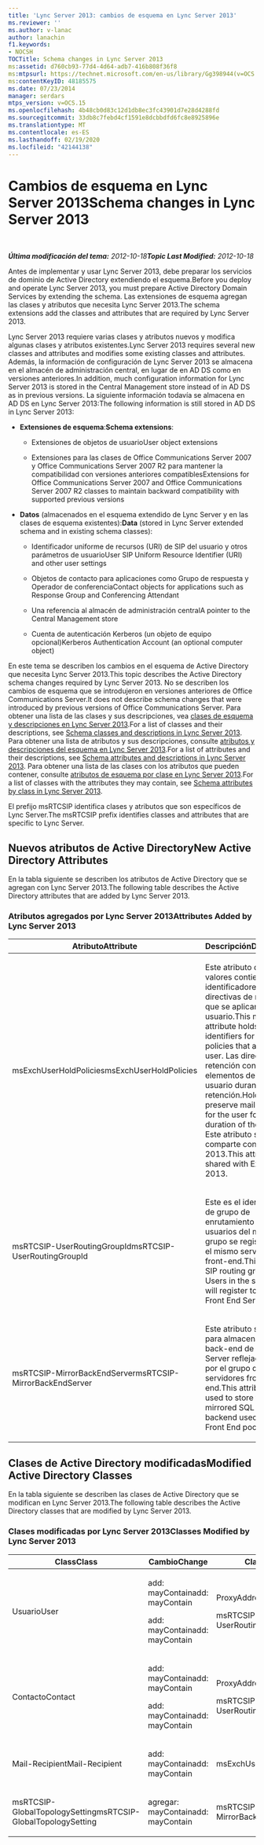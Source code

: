 ```yaml
---
title: 'Lync Server 2013: cambios de esquema en Lync Server 2013'
ms.reviewer: ''
ms.author: v-lanac
author: lanachin
f1.keywords:
- NOCSH
TOCTitle: Schema changes in Lync Server 2013
ms:assetid: d760cb93-77d4-4d64-adb7-416b808f36f8
ms:mtpsurl: https://technet.microsoft.com/en-us/library/Gg398944(v=OCS.15)
ms:contentKeyID: 48185575
ms.date: 07/23/2014
manager: serdars
mtps_version: v=OCS.15
ms.openlocfilehash: 4b48cb0d83c12d1db8ec3fc43901d7e28d4288fd
ms.sourcegitcommit: 33db8c7febd4cf1591e8dcbbdfd6fc8e8925896e
ms.translationtype: MT
ms.contentlocale: es-ES
ms.lasthandoff: 02/19/2020
ms.locfileid: "42144138"
---
```

<div data-xmlns="http://www.w3.org/1999/xhtml">

<div class="topic" data-xmlns="http://www.w3.org/1999/xhtml" data-msxsl="urn:schemas-microsoft-com:xslt" data-cs="http://msdn.microsoft.com/">

<div data-asp="https://msdn2.microsoft.com/asp">

# <a name="schema-changes-in-lync-server-2013"></a><span data-ttu-id="35551-102">Cambios de esquema en Lync Server 2013</span><span class="sxs-lookup"><span data-stu-id="35551-102">Schema changes in Lync Server 2013</span></span>

</div>

<div id="mainSection">

<div id="mainBody">

<span> </span>

<span data-ttu-id="35551-103">_**Última modificación del tema:** 2012-10-18_</span><span class="sxs-lookup"><span data-stu-id="35551-103">_**Topic Last Modified:** 2012-10-18_</span></span>

<span data-ttu-id="35551-104">Antes de implementar y usar Lync Server 2013, debe preparar los servicios de dominio de Active Directory extendiendo el esquema.</span><span class="sxs-lookup"><span data-stu-id="35551-104">Before you deploy and operate Lync Server 2013, you must prepare Active Directory Domain Services by extending the schema.</span></span> <span data-ttu-id="35551-105">Las extensiones de esquema agregan las clases y atributos que necesita Lync Server 2013.</span><span class="sxs-lookup"><span data-stu-id="35551-105">The schema extensions add the classes and attributes that are required by Lync Server 2013.</span></span>

<span data-ttu-id="35551-106">Lync Server 2013 requiere varias clases y atributos nuevos y modifica algunas clases y atributos existentes.</span><span class="sxs-lookup"><span data-stu-id="35551-106">Lync Server 2013 requires several new classes and attributes and modifies some existing classes and attributes.</span></span> <span data-ttu-id="35551-107">Además, la información de configuración de Lync Server 2013 se almacena en el almacén de administración central, en lugar de en AD DS como en versiones anteriores.</span><span class="sxs-lookup"><span data-stu-id="35551-107">In addition, much configuration information for Lync Server 2013 is stored in the Central Management store instead of in AD DS as in previous versions.</span></span> <span data-ttu-id="35551-108">La siguiente información todavía se almacena en AD DS en Lync Server 2013:</span><span class="sxs-lookup"><span data-stu-id="35551-108">The following information is still stored in AD DS in Lync Server 2013:</span></span>

  - <span data-ttu-id="35551-109">**Extensiones de esquema**:</span><span class="sxs-lookup"><span data-stu-id="35551-109">**Schema extensions**:</span></span>
    
      - <span data-ttu-id="35551-110">Extensiones de objetos de usuario</span><span class="sxs-lookup"><span data-stu-id="35551-110">User object extensions</span></span>
    
      - <span data-ttu-id="35551-111">Extensiones para las clases de Office Communications Server 2007 y Office Communications Server 2007 R2 para mantener la compatibilidad con versiones anteriores compatibles</span><span class="sxs-lookup"><span data-stu-id="35551-111">Extensions for Office Communications Server 2007 and Office Communications Server 2007 R2 classes to maintain backward compatibility with supported previous versions</span></span>

<!-- end list -->

  - <span data-ttu-id="35551-112">**Datos** (almacenados en el esquema extendido de Lync Server y en las clases de esquema existentes):</span><span class="sxs-lookup"><span data-stu-id="35551-112">**Data** (stored in Lync Server extended schema and in existing schema classes):</span></span>
    
      - <span data-ttu-id="35551-113">Identificador uniforme de recursos (URI) de SIP del usuario y otros parámetros de usuario</span><span class="sxs-lookup"><span data-stu-id="35551-113">User SIP Uniform Resource Identifier (URI) and other user settings</span></span>
    
      - <span data-ttu-id="35551-114">Objetos de contacto para aplicaciones como Grupo de respuesta y Operador de conferencia</span><span class="sxs-lookup"><span data-stu-id="35551-114">Contact objects for applications such as Response Group and Conferencing Attendant</span></span>
    
      - <span data-ttu-id="35551-115">Una referencia al almacén de administración central</span><span class="sxs-lookup"><span data-stu-id="35551-115">A pointer to the Central Management store</span></span>
    
      - <span data-ttu-id="35551-116">Cuenta de autenticación Kerberos (un objeto de equipo opcional)</span><span class="sxs-lookup"><span data-stu-id="35551-116">Kerberos Authentication Account (an optional computer object)</span></span>

<span data-ttu-id="35551-117">En este tema se describen los cambios en el esquema de Active Directory que necesita Lync Server 2013.</span><span class="sxs-lookup"><span data-stu-id="35551-117">This topic describes the Active Directory schema changes required by Lync Server 2013.</span></span> <span data-ttu-id="35551-118">No se describen los cambios de esquema que se introdujeron en versiones anteriores de Office Communications Server.</span><span class="sxs-lookup"><span data-stu-id="35551-118">It does not describe schema changes that were introduced by previous versions of Office Communications Server.</span></span> <span data-ttu-id="35551-119">Para obtener una lista de las clases y sus descripciones, vea [clases de esquema y descripciones en Lync Server 2013](lync-server-2013-schema-classes-and-descriptions.md).</span><span class="sxs-lookup"><span data-stu-id="35551-119">For a list of classes and their descriptions, see [Schema classes and descriptions in Lync Server 2013](lync-server-2013-schema-classes-and-descriptions.md).</span></span> <span data-ttu-id="35551-120">Para obtener una lista de atributos y sus descripciones, consulte [atributos y descripciones del esquema en Lync Server 2013](lync-server-2013-schema-attributes-and-descriptions.md).</span><span class="sxs-lookup"><span data-stu-id="35551-120">For a list of attributes and their descriptions, see [Schema attributes and descriptions in Lync Server 2013](lync-server-2013-schema-attributes-and-descriptions.md).</span></span> <span data-ttu-id="35551-121">Para obtener una lista de las clases con los atributos que pueden contener, consulte [atributos de esquema por clase en Lync Server 2013](lync-server-2013-schema-attributes-by-class.md).</span><span class="sxs-lookup"><span data-stu-id="35551-121">For a list of classes with the attributes they may contain, see [Schema attributes by class in Lync Server 2013](lync-server-2013-schema-attributes-by-class.md).</span></span>

<span data-ttu-id="35551-122">El prefijo msRTCSIP identifica clases y atributos que son específicos de Lync Server.</span><span class="sxs-lookup"><span data-stu-id="35551-122">The msRTCSIP prefix identifies classes and attributes that are specific to Lync Server.</span></span>

<div>

## <a name="new-active-directory-attributes"></a><span data-ttu-id="35551-123">Nuevos atributos de Active Directory</span><span class="sxs-lookup"><span data-stu-id="35551-123">New Active Directory Attributes</span></span>

<span data-ttu-id="35551-124">En la tabla siguiente se describen los atributos de Active Directory que se agregan con Lync Server 2013.</span><span class="sxs-lookup"><span data-stu-id="35551-124">The following table describes the Active Directory attributes that are added by Lync Server 2013.</span></span>

### <a name="attributes-added-by-lync-server-2013"></a><span data-ttu-id="35551-125">Atributos agregados por Lync Server 2013</span><span class="sxs-lookup"><span data-stu-id="35551-125">Attributes Added by Lync Server 2013</span></span>

<table>
<colgroup>
<col style="width: 50%" />
<col style="width: 50%" />
</colgroup>
<thead>
<tr class="header">
<th><span data-ttu-id="35551-126">Atributo</span><span class="sxs-lookup"><span data-stu-id="35551-126">Attribute</span></span></th>
<th><span data-ttu-id="35551-127">Descripción</span><span class="sxs-lookup"><span data-stu-id="35551-127">Description</span></span></th>
</tr>
</thead>
<tbody>
<tr class="odd">
<td><p><span data-ttu-id="35551-128">msExchUserHoldPolicies</span><span class="sxs-lookup"><span data-stu-id="35551-128">msExchUserHoldPolicies</span></span></p></td>
<td><p><span data-ttu-id="35551-129">Este atributo de varios valores contiene los identificadores de las directivas de retención que se aplican al usuario.</span><span class="sxs-lookup"><span data-stu-id="35551-129">This multi-value attribute holds identifiers for hold policies that apply to the user.</span></span> <span data-ttu-id="35551-130">Las directivas de retención conservan los elementos del buzón del usuario durante toda la retención.</span><span class="sxs-lookup"><span data-stu-id="35551-130">Hold policies preserve mailbox items for the user for the duration of the hold.</span></span> <span data-ttu-id="35551-131">Este atributo se comparte con Exchange 2013.</span><span class="sxs-lookup"><span data-stu-id="35551-131">This attribute is shared with Exchange 2013.</span></span></p></td>
</tr>
<tr class="even">
<td><p><span data-ttu-id="35551-132">msRTCSIP-UserRoutingGroupId</span><span class="sxs-lookup"><span data-stu-id="35551-132">msRTCSIP-UserRoutingGroupId</span></span></p></td>
<td><p><span data-ttu-id="35551-p105">Este es el identificador de grupo de enrutamiento SIP. Los usuarios del mismo grupo se registrarán en el mismo servidor front-end.</span><span class="sxs-lookup"><span data-stu-id="35551-p105">This is the SIP routing group ID. Users in the same group will register to the same Front End Server.</span></span></p></td>
</tr>
<tr class="odd">
<td><p><span data-ttu-id="35551-135">msRTCSIP-MirrorBackEndServer</span><span class="sxs-lookup"><span data-stu-id="35551-135">msRTCSIP-MirrorBackEndServer</span></span></p></td>
<td><p><span data-ttu-id="35551-136">Este atributo se usa para almacenar el back-end de SQL Server reflejado usado por el grupo de servidores front-end.</span><span class="sxs-lookup"><span data-stu-id="35551-136">This attribute is used to store the mirrored SQL Server backend used by the Front End pool.</span></span></p></td>
</tr>
</tbody>
</table>


</div>

<div>

## <a name="modified-active-directory-classes"></a><span data-ttu-id="35551-137">Clases de Active Directory modificadas</span><span class="sxs-lookup"><span data-stu-id="35551-137">Modified Active Directory Classes</span></span>

<span data-ttu-id="35551-138">En la tabla siguiente se describen las clases de Active Directory que se modifican en Lync Server 2013.</span><span class="sxs-lookup"><span data-stu-id="35551-138">The following table describes the Active Directory classes that are modified by Lync Server 2013.</span></span>

### <a name="classes-modified-by-lync-server-2013"></a><span data-ttu-id="35551-139">Clases modificadas por Lync Server 2013</span><span class="sxs-lookup"><span data-stu-id="35551-139">Classes Modified by Lync Server 2013</span></span>

<table>
<colgroup>
<col style="width: 33%" />
<col style="width: 33%" />
<col style="width: 33%" />
</colgroup>
<thead>
<tr class="header">
<th><span data-ttu-id="35551-140">Class</span><span class="sxs-lookup"><span data-stu-id="35551-140">Class</span></span></th>
<th><span data-ttu-id="35551-141">Cambio</span><span class="sxs-lookup"><span data-stu-id="35551-141">Change</span></span></th>
<th><span data-ttu-id="35551-142">Clase o atributo</span><span class="sxs-lookup"><span data-stu-id="35551-142">Class or Attribute</span></span></th>
</tr>
</thead>
<tbody>
<tr class="odd">
<td><p><span data-ttu-id="35551-143">Usuario</span><span class="sxs-lookup"><span data-stu-id="35551-143">User</span></span></p></td>
<td><p><span data-ttu-id="35551-144">add: mayContain</span><span class="sxs-lookup"><span data-stu-id="35551-144">add: mayContain</span></span></p>
<p><span data-ttu-id="35551-145">add: mayContain</span><span class="sxs-lookup"><span data-stu-id="35551-145">add: mayContain</span></span></p></td>
<td><p><span data-ttu-id="35551-146">ProxyAddresses</span><span class="sxs-lookup"><span data-stu-id="35551-146">ProxyAddresses</span></span></p>
<p><span data-ttu-id="35551-147">msRTCSIP-UserRoutingGroupId</span><span class="sxs-lookup"><span data-stu-id="35551-147">msRTCSIP-UserRoutingGroupId</span></span></p></td>
</tr>
<tr class="even">
<td><p><span data-ttu-id="35551-148">Contacto</span><span class="sxs-lookup"><span data-stu-id="35551-148">Contact</span></span></p></td>
<td><p><span data-ttu-id="35551-149">add: mayContain</span><span class="sxs-lookup"><span data-stu-id="35551-149">add: mayContain</span></span></p>
<p><span data-ttu-id="35551-150">add: mayContain</span><span class="sxs-lookup"><span data-stu-id="35551-150">add: mayContain</span></span></p></td>
<td><p><span data-ttu-id="35551-151">ProxyAddresses</span><span class="sxs-lookup"><span data-stu-id="35551-151">ProxyAddresses</span></span></p>
<p><span data-ttu-id="35551-152">msRTCSIP-UserRoutingGroupId</span><span class="sxs-lookup"><span data-stu-id="35551-152">msRTCSIP-UserRoutingGroupId</span></span></p></td>
</tr>
<tr class="odd">
<td><p><span data-ttu-id="35551-153">Mail-Recipient</span><span class="sxs-lookup"><span data-stu-id="35551-153">Mail-Recipient</span></span></p></td>
<td><p><span data-ttu-id="35551-154">add: mayContain</span><span class="sxs-lookup"><span data-stu-id="35551-154">add: mayContain</span></span></p></td>
<td><p><span data-ttu-id="35551-155">msExchUserHoldPolicies</span><span class="sxs-lookup"><span data-stu-id="35551-155">msExchUserHoldPolicies</span></span></p></td>
</tr>
<tr class="even">
<td><p><span data-ttu-id="35551-156">msRTCSIP-GlobalTopologySetting</span><span class="sxs-lookup"><span data-stu-id="35551-156">msRTCSIP-GlobalTopologySetting</span></span></p></td>
<td><p><span data-ttu-id="35551-157">agregar: mayContain</span><span class="sxs-lookup"><span data-stu-id="35551-157">add: mayContain</span></span></p></td>
<td><p><span data-ttu-id="35551-158">msRTCSIP-MirrorBackEndServer</span><span class="sxs-lookup"><span data-stu-id="35551-158">msRTCSIP-MirrorBackEndServer</span></span></p></td>
</tr>
</tbody>
</table>


</div>

</div>

<span> </span>

</div>

</div>

</div>

